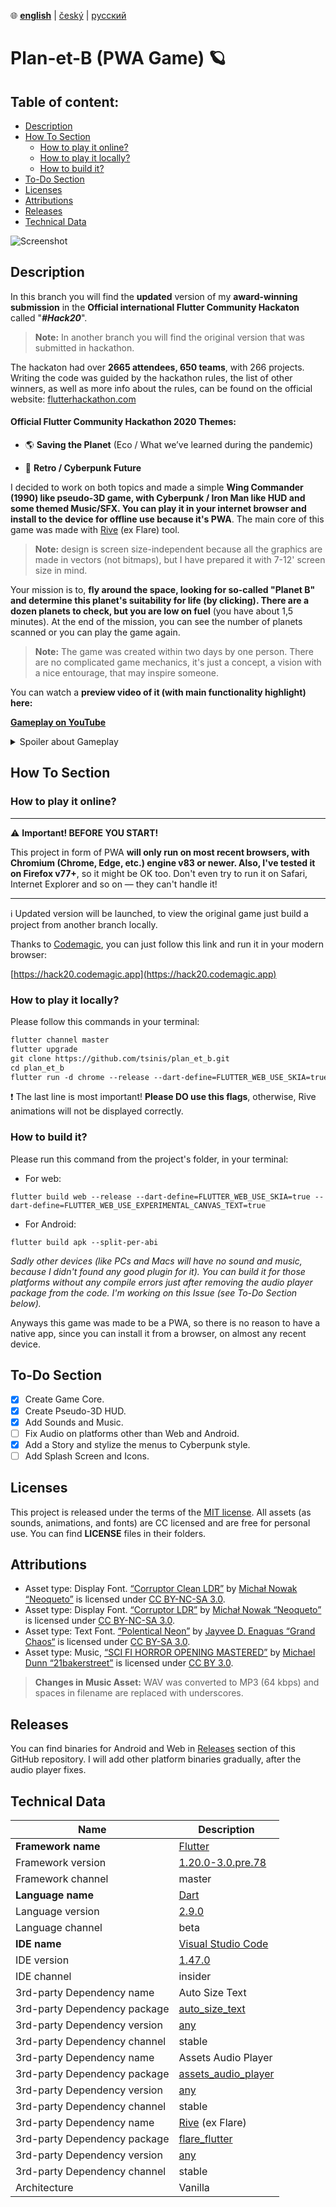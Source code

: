 ﻿﻿:globe_with_meridians:  **<u>english</u>**  |   [český](README.cz.md)	|   [русский](README.ru.md)

# Plan-et-B (PWA Game) 🪐

## Table of content:
* [Description](#Description)
* [How To Section](#How-to-Section)
  * [How to play it online?](#How-to-play-it-online?)
  * [How to play it locally?](#How-to-play-it-locally?)
  * [How to build it?](#How-to-build-it?)
* [To-Do Section](#To-Do-Section)
* [Licenses](#Licenses)
* [Attributions](#Attributions)
* [Releases](#Releases)
* [Technical Data](#Technical-Data)

![Screenshot](preview.gif)

## Description

In this branch you will find the **updated** version of my **award-winning submission** in the **Official international Flutter Community Hackaton** called "***#Hack20***".
> **Note:**  In another branch you will find the original version that was submitted in hackathon.

The hackaton had over **2665 attendees, 650 teams**, with 266 projects. Writing the code was guided by the hackathon rules, the list of other winners, as well as more info about the rules, can be found on the official website: [flutterhackathon.com](https://flutterhackathon.com)

#### Official Flutter Community Hackathon 2020 Themes:

* 🌎 **Saving the Planet** (Eco / What we’ve learned during the pandemic)

* 👾 **Retro / Cyberpunk Future**

I decided to work on both topics and made a simple **Wing Commander (1990) like pseudo-3D game, with Cyberpunk / Iron Man like HUD and some themed Music/SFX. You can play it in your internet browser and install to the device for offline use because it's PWA**. The main core of this game was made with [Rive](https://rive.app) (ex Flare) tool.
> **Note:** design is screen size-independent because all the graphics are made in vectors (not bitmaps), but I have prepared it with 7-12' screen size in mind.

Your mission is to, **fly around the space, looking for so-called "Planet B" and determine this planet's suitability for life (by clicking). There are a dozen planets to check, but you are low on fuel** (you have about 1,5 minutes). At the end of the mission, you can see the number of planets scanned or you can play the game again.

> **Note:** The game was created within two days by one person. There are no complicated game mechanics, it's just a concept, a vision with a nice entourage, that may inspire someone.

You can watch a **preview video of it (with main functionality highlight) here:**

**[Gameplay on YouTube](https://youtu.be/_hoEp9jGoLc)**

<details>
  <summary>Spoiler about Gameplay</summary>

There is no planet B (suitable for life). And it's the main point of this game and philosophical part related to the topic of Ecology... **We need to take care of our Earth.**

</details>

## How To Section

### How to play it online?

---

:warning: **Important! BEFORE YOU START!**


This project in form of PWA **will only run on most recent browsers, with Chromium (Chrome, Edge, etc.) engine v83 or newer. Also, I've tested it on Firefox v77+**, so it might be OK too. Don't even try to run it on Safari, Internet Explorer and so on — they can't handle it!

---
:information_source: Updated version will be launched, to view the original game just build a project from another branch locally.

Thanks to [Codemagic](https://codemagic.io), you can just follow this link and run it in your modern browser:

[https://hack20.codemagic.app](https://hack20.codemagic.app)

### How to play it locally?
Please follow this commands in your terminal:
````markdown
flutter channel master
flutter upgrade
git clone https://github.com/tsinis/plan_et_b.git
cd plan_et_b
flutter run -d chrome --release --dart-define=FLUTTER_WEB_USE_SKIA=true --dart-define=FLUTTER_WEB_USE_EXPERIMENTAL_CANVAS_TEXT=true
````

:exclamation: The last line is most important! **Please DO use this flags**, otherwise, Rive animations will not be displayed correctly.

### How to build it?

Please run this command from the project's folder, in your terminal:

* For web:
```
flutter build web --release --dart-define=FLUTTER_WEB_USE_SKIA=true --dart-define=FLUTTER_WEB_USE_EXPERIMENTAL_CANVAS_TEXT=true
```

* For Android:
```
flutter build apk --split-per-abi
```

 *Sadly other devices (like PCs and Macs will have no sound and music, because I didn't found any good plugin for it). You can build it for those platforms without any compile errors just after removing the audio player package from the code. I'm working on this Issue (see To-Do Section below).*

 Anyways this game was made to be a PWA, so there is no reason to have a native app, since you can install it from a browser, on almost any recent device.

## To-Do Section

- [x] Create Game Core.
- [x] Create Pseudo-3D HUD.
- [x] Add Sounds and Music.
- [ ] Fix Audio on platforms other than Web and Android.
- [x] Add a Story and stylize the menus to Cyberpunk style.
- [ ] Add Splash Screen and Icons.

## Licenses
This project is released under the terms of the [MIT license](./LICENSE). All assets (as sounds, animations, and fonts) are CC licensed and are free for personal use. You can find **LICENSE** files in their folders.

## Attributions

* Asset type: Display Font.
[“Corruptor Clean LDR”](https://fontstruct.com/fontstructions/show/985416)
by [Michał Nowak “Neoqueto”](https://fontstruct.com/fontstructors/196948/neoqueto)
is licensed under [CC BY-NC-SA 3.0](https://creativecommons.org/licenses/by-nc-sa/3.0/).
* Asset type: Display Font.
[“Corruptor LDR”](https://fontstruct.com/fontstructions/show/983353)
by [Michał Nowak “Neoqueto”](https://fontstruct.com/fontstructors/196948/neoqueto)
is licensed under [CC BY-NC-SA 3.0](http://creativecommons.org/licenses/by-nc-sa/3.0/).
* Asset type: Text Font.
[“Polentical Neon”](https://www.dafont.com/polentical-neon.font)
by [Jayvee D. Enaguas “Grand Chaos“](https://harvettfox96.neocities.org)
is licensed under [CC BY-SA 3.0](https://creativecommons.org/licenses/by-sa/3.0/).
* Asset type: Music,
[“SCI FI HORROR OPENING MASTERED”](https://soundcloud.com/21bakerstreet/sci-fi-horror-opening-mastered)
by [Michael Dunn “21bakerstreet”](https://soundcloud.com/21bakerstreet)
is licensed under [CC BY 3.0](https://creativecommons.org/licenses/by/3.0/).
> **Changes in Music Asset:** WAV was converted to MP3 (64 kbps) and spaces in filename are replaced with underscores.

## Releases

You can find binaries for Android and Web in [Releases](https://github.com/tsinis/plan_et_b/releases) section of this GitHub repository. I will add other platform binaries gradually, after the audio player fixes.

## Technical Data

| Name | Description |
| ---- | ----------- |
| **Framework name** | [Flutter](https://flutter.dev) |
| Framework version | [1.20.0-3.0.pre.78](https://github.com/flutter/flutter) |
| Framework channel | master |
| **Language name** | [Dart](https://dart.dev) |
| Language version | [2.9.0](https://github.com/dart-lang) |
| Language channel | beta |
| **IDE name** | [Visual Studio Code](https://code.visualstudio.com/insiders/) |
| IDE version | [1.47.0](https://github.com/microsoft/vscode) |
| IDE channel | insider |
| 3rd-party Dependency name | Auto Size Text|
| 3rd-party Dependency package | [auto_size_text](https://pub.dev/packages/auto_size_text) |
| 3rd-party Dependency version | [any](https://github.com/leisim/auto_size_text) |
| 3rd-party Dependency channel | stable |
| 3rd-party Dependency name | Assets Audio Player |
| 3rd-party Dependency package | [assets_audio_player](https://pub.dev/packages/assets_audio_player) |
| 3rd-party Dependency version | [any](https://github.com/florent37/Flutter-AudioPlayer) |
| 3rd-party Dependency channel | stable |
| 3rd-party Dependency name | [Rive](https://rive.app) (ex Flare) |
| 3rd-party Dependency package | [flare_flutter](https://pub.dev/packages/flare_flutter) |
| 3rd-party Dependency version | [any](https://github.com/2d-inc/Flare-Flutter) |
| 3rd-party Dependency channel | stable |
| Architecture | Vanilla |